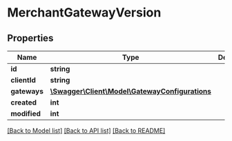 # MerchantGatewayVersion

## Properties
Name | Type | Description | Notes
------------ | ------------- | ------------- | -------------
**id** | **string** |  | [optional] 
**clientId** | **string** |  | [optional] 
**gateways** | [**\Swagger\Client\Model\GatewayConfigurations**](GatewayConfigurations.md) |  | [optional] 
**created** | **int** |  | [optional] 
**modified** | **int** |  | [optional] 

[[Back to Model list]](../README.md#documentation-for-models) [[Back to API list]](../README.md#documentation-for-api-endpoints) [[Back to README]](../README.md)


